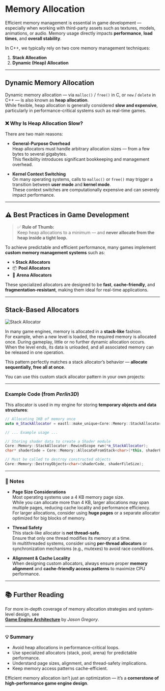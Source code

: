 # Memory Allocation

Efficient memory management is essential in game development — especially when working with third-party assets such as textures, models, animations, or audio. Memory usage directly impacts **performance**, **load times**, and **overall stability**.

In C++, we typically rely on two core memory management techniques:

1. **Stack Allocation**  
2. **Dynamic (Heap) Allocation**

---

## Dynamic Memory Allocation

Dynamic memory allocation — via `malloc()` / `free()` in C, or `new` / `delete` in C++ — is also known as **heap allocation**.  
While flexible, heap allocation is generally considered **slow and expensive**, particularly in performance-critical systems such as real-time games.

### ❌ Why Is Heap Allocation Slow?

There are two main reasons:

- **General-Purpose Overhead**  
  Heap allocators must handle arbitrary allocation sizes — from a few bytes to several gigabytes.  
  This flexibility introduces significant bookkeeping and management overhead.

- **Kernel Context Switching**  
  On many operating systems, calls to `malloc()` or `free()` may trigger a transition between **user mode** and **kernel mode**.  
  These context switches are computationally expensive and can severely impact performance.

---

## ⚠️ Best Practices in Game Development

> ✅ **Rule of Thumb:**  
> Keep heap allocations to a minimum — and **never allocate from the heap inside a tight loop.**

To achieve predictable and efficient performance, many games implement **custom memory management systems** such as:

- 🌀 **Stack Allocators**  
- 📦 **Pool Allocators**  
- 🧱 **Arena Allocators**

These specialized allocators are designed to be **fast**, **cache-friendly**, and **fragmentation-resistant**, making them ideal for real-time applications.

---

## Stack-Based Allocators

![Stack Allocator](https://www.gingerbill.org/images/memory-allocation-strategies/stack_allocator_alloc.svg)

In many game engines, memory is allocated in a **stack-like** fashion.  
For example, when a new level is loaded, the required memory is allocated once. During gameplay, little or no further dynamic allocation occurs.  
When the level ends, its data is unloaded, and all associated memory can be released in one operation.

This pattern perfectly matches a stack allocator’s behavior — **allocate sequentially, free all at once**.

You can use this custom stack allocator pattern in your own projects:

---

### Example Code (from *Perlin3D*)

This allocator is used in my engine for storing **temporary objects and data structures**:

```cpp
// Allocating 1KB of memory once
auto m_StackAllocator = eastl::make_unique<Core::Memory::StackAllocator>(1024);

// ... Example usage ...

// Storing shader data to create a Shader module
Core::Memory::StackAllocator::RewindScope rwn(*m_StackAllocator);
char* shaderCode = Core::Memory::AllocateFromStack<char>(*this, shaderFileSize);

// Must be called to destroy constructed objects
Core::Memory::DestroyObjects<char>(shaderCode, shaderFileSize);
```

---

### 📝 Notes

- **Page Size Considerations**  
  Most operating systems use a 4 KB memory page size.  
  While you can allocate more than 4 KB, larger allocations may span multiple pages, reducing cache locality and performance efficiency.  
  For larger allocations, consider using **huge pages** or a separate allocator optimized for big blocks of memory.

- **Thread Safety**  
  This stack-like allocator is **not thread-safe**.  
  Ensure that only one thread modifies its memory at a time.  
  In multithreaded systems, consider using **per-thread allocators** or synchronization mechanisms (e.g., mutexes) to avoid race conditions.

- **Alignment & Cache Locality**  
  When designing custom allocators, always ensure proper **memory alignment** and **cache-friendly access patterns** to maximize CPU performance.

---

## 📚 Further Reading

For more in-depth coverage of memory allocation strategies and system-level design, see  
**[Game Engine Architecture](https://www.gameenginebook.com/)** by *Jason Gregory*.

---

### 💡 Summary

- Avoid heap allocations in performance-critical loops.  
- Use specialized allocators (stack, pool, arena) for predictable performance.  
- Understand page sizes, alignment, and thread-safety implications.  
- Keep memory access patterns cache-efficient.

Efficient memory allocation isn’t just an optimization — it’s a **cornerstone of high-performance game engine design**.
